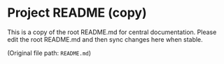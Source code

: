 # Project README (copy)

This is a copy of the root README.md for central documentation. Please edit the root README.md and then sync changes here when stable.

(Original file path: `README.md`)
